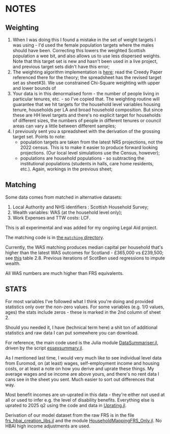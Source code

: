 # NOTES 

## Weighting 

1. When I was doing this I found a mistake in the set of weight targets I was using - I'd used the female population targets where the males should have been. Correcting this lowers the weighted Scottish population a wee bit, and also allows us to use less dispersed weights. Note that this target set is new and hasn't been used in a live project, and previous target sets didn't have this error;
2. The weighting algorithm implementation is [here](https://github.com/grahamstark/SurveyDataWeighting.jl); read the Creedy Paper referenced there for the theory; the spreadsheet has the revised target set as sheet#3). We use constrained Chi-Square weighting with upper and lower bounds of 
3. Your data is in this denormalised form - the number of people living in particular tenures, etc. - so I've copied that. The weighting routine will guarantee that we hit targets for the household level variables housing tenure, households per LA and broad household composition. But since these are HH level targets and there's no explicit target for households of different sizes, the numbers of people in different tenures or council areas can vary a little between different samples;
4. I previously sent you a spreadsheet with the derivation of the grossing target set. Points to note:
   - population targets are taken from the latest NRS projections, not the 2022 census. This is to make it easier to produce forward looking projections. (Our local level simulations use the Census, however);
   - populations are household populations - so subtracting the institutional populations (students in halls, care home residents, etc.). Again, workings in the previous sheet;

## Matching

Some data comes from matched in alternative datasets:

1. Local Authority and NHS identifiers : Scottish Household Survey;
2. Wealth variables: WAS (at the household level only);
3. Work Expenses and TTW costs: LCF.

This is all experimental and was added for my ongoing Legal Aid project. 

The matching code is in [the `matching` directory](https://github.com/grahamstark/ScottishTaxBenefitModel.jl/tree/master/src/matching).

Currently, the WAS matching produces median capital per household that's higher than the latest WAS outcomes for Scotland - £365,000 vs £239,500; see [this](https://www.ons.gov.uk/peoplepopulationandcommunity/personalandhouseholdfinances/incomeandwealth/datasets/totalwealthwealthingreatbritain) table 2.8. Previous iterations of ScotBen used regressions to impute wealth. 

All WAS numbers are much higher than FRS equivalents.

## STATS

For most variables I've followed what I think you're doing and provided statistics only over the non-zero values. For some variables (e.g. 1/0 values, ages) the stats include zeros - these is marked in the 2nd column of sheet 2.

Should you needed it, I have (technical term here) a shit ton of additional statistics and raw data I can put somewhere you can download.

For reference, the main code used is the Julia module [DataSummariser.jl](https://github.com/grahamstark/ScottishTaxBenefitModel.jl/blob/master/src/DataSummariser.jl), driven by the script [essexsummary.jl](https://github.com/grahamstark/ScottishTaxBenefitModel.jl/blob/master/scripts/essexsummary.jl).

As I mentioned last time, I would very much like to see individual level data from Euromod, on (at least) wages, self-employment income and housing costs, or at least a note on how you derive and uprate these things. My average wages and se income are above yours, and there's no rent data I cans see in the sheet you sent. Much easier to sort out differences that way.

Most benefit incomes are un-uprated in this data - they're either not used at all or used to infer e.g. the level of disability benefits. Everything else is uprated to 2025 q2 using the code and data in [Uprating.jl](https://github.com/grahamstark/ScottishTaxBenefitModel.jl/blob/master/src/Uprating.jl). 

Derivation of our model dataset from the raw FRS is in the file [frs_hbai_creation_libs.jl](https://github.com/grahamstark/ScottishTaxBenefitModel.jl/blob/master/src/frs_hbai_creation_libs.jl) and the module [HouseholdMappingFRS_Only.jl](https://github.com/grahamstark/ScottishTaxBenefitModel.jl/blob/master/src/HouseholdMappingFRS_Only.jl). No HBAI high income adjustments are used.